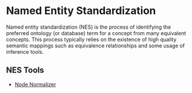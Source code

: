 # Named Entity Standardization

Named entity standardization (NES) is the process of identifying the preferred ontology (or database) term
for a concept from many equivalent concepts. This process typically relies on the existence of high quality
semantic mappings such as equivalence relationships and some usage of inference tools.

## NES Tools

- [Node Normalizer](https://github.com/TranslatorSRI/NodeNormalization)
